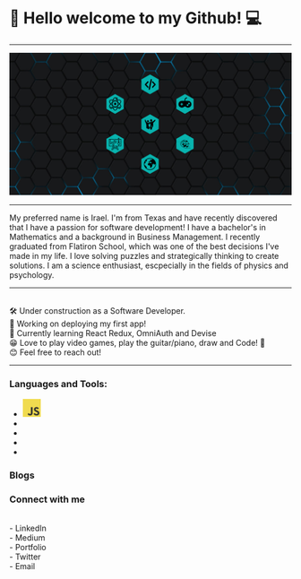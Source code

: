 <h1>         🎸 Hello welcome to my Github! 💻 </h1>
<hr>
<img src="./values.png" alt='picture of my values'/>
<hr>
    <div>
        My preferred name is Irael. I'm from Texas and have recently discovered that I have a passion for software development! I have a bachelor's in Mathematics and a background in Business Management. I recently graduated from Flatiron School, which was one of the best decisions I've made in my life. I love solving puzzles and strategically thinking to create solutions. I am a science enthusiast, escpecially in the fields of physics and psychology. 
    </div>
<hr>
<br/>
    🛠 Under construction as a Software Developer.
<br/>
    🤖 Working on deploying my first app!
<br>    
    🤯 Currently learning React Redux, OmniAuth and Devise 
<br>
    😁 Love to play video games, play the guitar/piano, draw and Code! 🥵
<br>
    😊 Feel free to reach out!
<hr>

### Languages and Tools:
- <img src='https://raw.githubusercontent.com/github/explore/80688e429a7d4ef2fca1e82350fe8e3517d3494d/topics/javascript/javascript.png' alt='JavaScript' height='32' width='32'>
-
-
-
-

### Blogs


### Connect with me
<div>
    <br>
    - LinkedIn
    <br>
    - Medium
    <br>
    - Portfolio
    <br>
    - Twitter
    <br>
    - Email
</div>